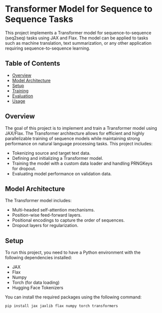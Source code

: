 # Transformer Model for Sequence to Sequence Tasks

This project implements a Transformer model for sequence-to-sequence (seq2seq) tasks using JAX and Flax. The model can be applied to tasks such as machine translation, text summarization, or any other application requiring sequence-to-sequence learning.

## Table of Contents

- [Overview](#overview)
- [Model Architecture](#model-architecture)
- [Setup](#setup)
- [Training](#training)
- [Evaluation](#evaluation)
- [Usage](#usage)

## Overview

The goal of this project is to implement and train a Transformer model using JAX/Flax. The Transformer architecture allows for efficient and highly parallelizable training of sequence models while maintaining strong performance on natural language processing tasks. This project includes:

- Tokenizing source and target text data.
- Defining and initializing a Transformer model.
- Training the model with a custom data loader and handling PRNGKeys for dropout.
- Evaluating model performance on validation data.

## Model Architecture

The Transformer model includes:
- Multi-headed self-attention mechanisms.
- Position-wise feed-forward layers.
- Positional encodings to capture the order of sequences.
- Dropout layers for regularization.

## Setup

To run this project, you need to have a Python environment with the following dependencies installed:

- JAX
- Flax
- Numpy
- Torch (for data loading)
- Hugging Face Tokenizers

You can install the required packages using the following command:

```sh
pip install jax jaxlib flax numpy torch transformers
